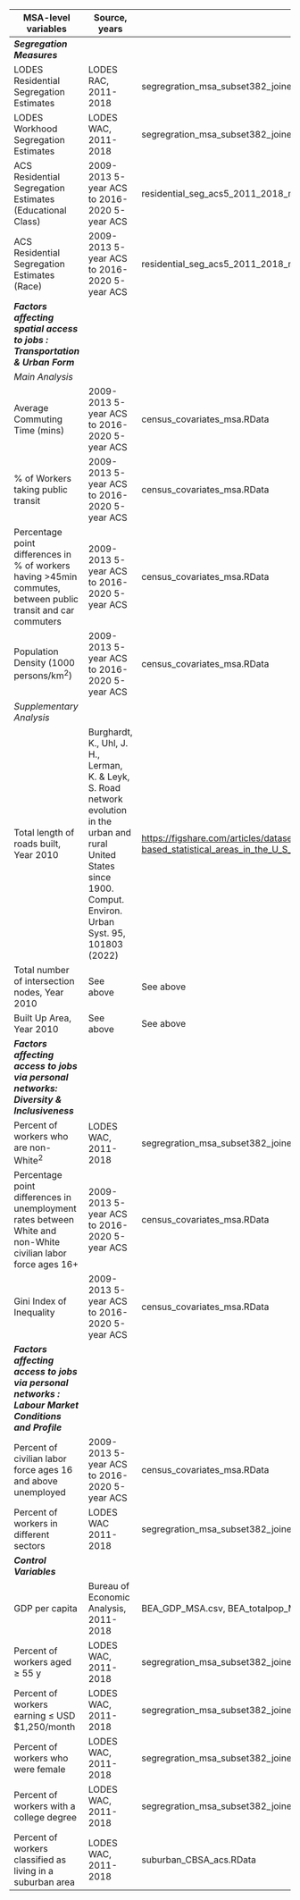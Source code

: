| **MSA-level variables**                                                                                       | **Source, years**                                                                                                                                                       | **Data File**                                                                                                                              |
| ------------------------------------------------------------------------------------------------------------- | ----------------------------------------------------------------------------------------------------------------------------------------------------------------------- | ------------------------------------------------------------------------------------------------------------------------------------------ |
| **_Segregation Measures_**                                                                                    |                                                                                                                                                                         |
| LODES Residential Segregation Estimates                                                                       | LODES RAC, 2011-2018                                                                                                                                                    | segregration_msa_subset382_joined_RAC_nospatial.RData                                                                                      |
| LODES Workhood Segregation Estimates                                                                          | LODES WAC, 2011-2018                                                                                                                                                    | segregration_msa_subset382_joined_wac_nospatial.RData                                                                                      |
| ACS Residential Segregation Estimates (Educational Class)                                                     | 2009-2013 5-year ACS to 2016-2020 5-year ACS                                                                                                                            | residential_seg_acs5_2011_2018_msa_edu.csv                                                                                                 |
| ACS Residential Segregation Estimates (Race)                                                                  | 2009-2013 5-year ACS to 2016-2020 5-year ACS                                                                                                                            | residential_seg_acs5_2011_2018_msa_race_ethnicityseparate.csv                                                                              |
| **_Factors affecting spatial access to jobs : Transportation & Urban Form_**                                  |
| _Main Analysis_                                                                                               |
| Average Commuting Time (mins)                                                                                 | 2009-2013 5-year ACS to 2016-2020 5-year ACS                                                                                                                            | census_covariates_msa.RData                                                                                                                |
| % of Workers taking public transit                                                                            | 2009-2013 5-year ACS to 2016-2020 5-year ACS                                                                                                                            | census_covariates_msa.RData                                                                                                                |
| Percentage point differences in % of workers having >45min commutes, between public transit and car commuters | 2009-2013 5-year ACS to 2016-2020 5-year ACS                                                                                                                            | census_covariates_msa.RData                                                                                                                |
| Population Density (1000 persons/km<sup>2</sup>)                                                              | 2009-2013 5-year ACS to 2016-2020 5-year ACS                                                                                                                            | census_covariates_msa.RData                                                                                                                |
| _Supplementary Analysis_                                                                                      |
| Total length of roads built, Year 2010                                                                        | Burghardt, K., Uhl, J. H., Lerman, K. & Leyk, S. Road network evolution in the urban and rural United States since 1900. Comput. Environ. Urban Syst. 95, 101803 (2022) | https://figshare.com/articles/dataset/Historical_road_network_statistics_for_core-based_statistical_areas_in_the_U_S_1900_-_2010_/19584088 |
| Total number of intersection nodes, Year 2010                                                                 | See above                                                                                                                                                               | See above                                                                                                                                  |
| Built Up Area, Year 2010                                                                                      | See above                                                                                                                                                               | See above                                                                                                                                  |
| **_Factors affecting access to jobs via personal networks: Diversity & Inclusiveness_**                      |                                                                                                                                                                         |
| Percent of workers who are non-White<sup>2</sup>                                                              | LODES WAC, 2011-2018                                                                                                                                                    | segregration_msa_subset382_joined_wac_nospatial.RData                                                                                      |
| Percentage point differences in unemployment rates between White and non-White civilian labor force ages 16+  | 2009-2013 5-year ACS to 2016-2020 5-year ACS                                                                                                                            | census_covariates_msa.RData                                                                                                                |
| Gini Index of Inequality                                                                                      | 2009-2013 5-year ACS to 2016-2020 5-year ACS                                                                                                                            | census_covariates_msa.RData                                                                                                                |
| **_Factors affecting access to jobs via personal networks : Labour Market Conditions and Profile_**          |                                                                                                                                                                         |
| Percent of civilian labor force ages 16 and above unemployed                                                  | 2009-2013 5-year ACS to 2016-2020 5-year ACS                                                                                                                            | census_covariates_msa.RData                                                                                                                |
| Percent of workers in different sectors                                                                       | LODES WAC 2011-2018                                                                                                                                                     | segregration_msa_subset382_joined_wac_nospatial.RData                                                                                      |
| **_Control Variables_**                                                                                           |                                                                                                                                                                         |
| GDP per capita                                                                                                | Bureau of Economic Analysis, 2011-2018                                                                                                                                  | BEA_GDP_MSA.csv, BEA_totalpop_MSA.csv                                                                                                      |
| Percent of workers aged ≥ 55 y                                                                                | LODES WAC, 2011-2018                                                                                                                                                    | segregration_msa_subset382_joined_wac_nospatial.RData                                                                                      |
| Percent of workers earning ≤ USD $1,250/month                                                                 | LODES WAC, 2011-2018                                                                                                                                                    | segregration_msa_subset382_joined_wac_nospatial.RData                                                                                      |
| Percent of workers who were female                                                                            | LODES WAC, 2011-2018                                                                                                                                                    | segregration_msa_subset382_joined_wac_nospatial.RData                                                                                      |
| Percent of workers with a college degree                                                                      | LODES WAC, 2011-2018                                                                                                                                                    | segregration_msa_subset382_joined_wac_nospatial.RData                                                                                      |
| Percent of workers classified as living in a suburban area                                                    | LODES WAC, 2011-2018                                                                                                                                                    | suburban_CBSA_acs.RData                                                                                                                    |

